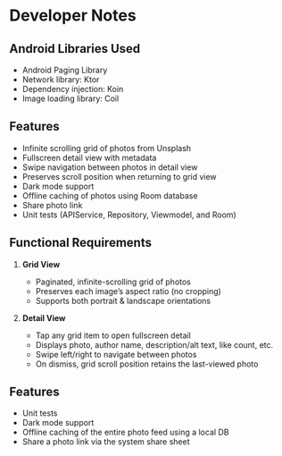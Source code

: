 # Developer Notes
## Android Libraries Used
- Android Paging Library
- Network library: Ktor
- Dependency injection: Koin
- Image loading library: Coil

## Features
- Infinite scrolling grid of photos from Unsplash
- Fullscreen detail view with metadata
- Swipe navigation between photos in detail view
- Preserves scroll position when returning to grid view
- Dark mode support
- Offline caching of photos using Room database
- Share photo link
- Unit tests (APIService, Repository, Viewmodel, and Room)


## Functional Requirements

1. **Grid View**  
   - Paginated, infinite-scrolling grid of photos  
   - Preserves each image’s aspect ratio (no cropping)  
   - Supports both portrait & landscape orientations  

2. **Detail View**  
   - Tap any grid item to open fullscreen detail  
   - Displays photo, author name, description/alt text, like count, etc.  
   - Swipe left/right to navigate between photos  
   - On dismiss, grid scroll position retains the last-viewed photo   

    
## Features

- Unit tests
- Dark mode support
- Offline caching of the entire photo feed using a local DB
- Share a photo link via the system share sheet  

